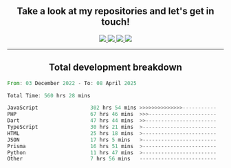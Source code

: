 <h2 align="center">
  Take a look at my repositories and let's get in touch!
</h2>
<p align="center">
  <a href="https://www.instagram.com/rayhanarkan?igsh=MXM3dHhmMTZ3ZWVsaA==">
    <img src="https://img.icons8.com/material-outlined/30/689d6a/instagram.png"/>
  </a>
  <a href="https://www.linkedin.com/in/rayhanarkan/">
    <img src="https://img.icons8.com/material-outlined/30/689d6a/linkedin.png"/>
  </a>
  <a href="">
    <img src="https://img.icons8.com/material-outlined/30/689d6a/geography.png"/>
  </a>
  <a href="mailto:rayhanarkan30@gmail.com">
    <img src="https://img.icons8.com/material-outlined/30/689d6a/email.png"/>
  </a>
</p>

---

<h2 align="center">Total development breakdown</h2>

<p align="center">
<!--START_SECTION:waka-->

```rust
From: 03 December 2022 - To: 08 April 2025

Total Time: 560 hrs 28 mins

JavaScript                 302 hrs 54 mins >>>>>>>>>>>>>>-----------   54.05 %
PHP                        67 hrs 46 mins  >>>----------------------   12.09 %
Dart                       47 hrs 44 mins  >>-----------------------   08.52 %
TypeScript                 30 hrs 21 mins  >------------------------   05.42 %
HTML                       25 hrs 18 mins  >------------------------   04.52 %
JSON                       17 hrs 5 mins   >------------------------   03.05 %
Prisma                     16 hrs 51 mins  >------------------------   03.01 %
Python                     11 hrs 47 mins  >------------------------   02.10 %
Other                      7 hrs 56 mins   -------------------------   01.42 %
```

<!--END_SECTION:waka-->
</p>
